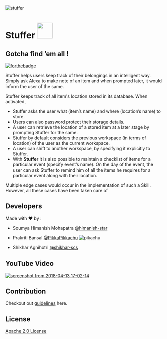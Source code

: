 ![stuffer](https://user-images.githubusercontent.com/25258877/38727027-7dfe57de-3f29-11e8-8f71-1c55b03f5179.png)

# Stuffer <img src="https://user-images.githubusercontent.com/2917613/28090232-861702b0-6683-11e7-8379-1347e01c9411.png" height="50">

## Gotcha find ’em all !
[![forthebadge](https://forthebadge.com/images/badges/made-with-javascript.svg)](https://forthebadge.com)

Stuffer helps users keep track of their belongings in an intelligent way. 
Simply ask Alexa to make note of an item and when prompted later, it would inform the user of the same.

Stuffer keeps track of all item's location stored in its database. When activated, 
  - Stuffer asks the user what (item’s name) and where (location’s name) to store. 
  - Users can also password protect their storage details. 
  - A user can retrieve the location of a stored item at a later stage by prompting Stuffer for the same. 
  - Stuffer by default considers the previous workspace (in terms of location) of the user as the current workspace. 
  - A user can shift to another workspace, by specifying it explicitly to Stuffer. 
  - With **Stuffer** it is also possible to maintain a checklist of items for a particular event (specify event’s name). On the day of the event, the user can ask Stuffer to remind him of all the items he requires for a particular event along with their location.

Multiple edge cases would occur in the implementation of such a Skill. However, all these cases have been taken care of

## Developers 

Made with :heart: by :
 - Soumya Himanish Mohapatra [@himanish-star](https://github.com/himanish-star) 
 - Prakriti Bansal [@PikkaPikkachu](https://github.com/PikkaPikkachu) ![pikachu](https://cdn.emojidex.com/emoji/px32/pikachu.png "pikachu")

 - Shikhar Agnihotri [@shikhar-scs](https://github.com/shikhar-scs)
 
## YouTube Video
 
 [![screenshot from 2018-04-13 17-02-14](https://user-images.githubusercontent.com/30361728/38732664-a2fb59fc-3f3c-11e8-992f-38718458db9b.png)](https://youtu.be/OpkD9-7idMQ)
 
 ## Contribution 
 Checkout out [guidelines](https://github.com/himanish-star/thingy-locator/blob/master/CONTRIBUTING.md) here. 
 
 ## License 
[Apache 2.0 License](https://github.com/himanish-star/thingy-locator/blob/master/LICENSE)
